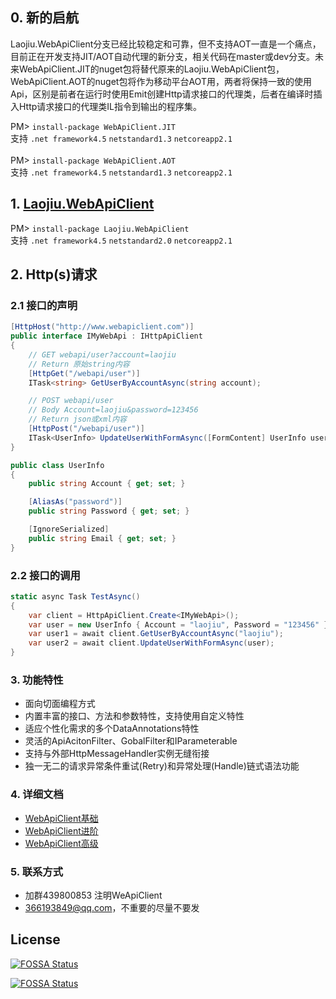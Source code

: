 ## 0. 新的启航
Laojiu.WebApiClient分支已经比较稳定和可靠，但不支持AOT一直是一个痛点，目前正在开发支持JIT/AOT自动代理的新分支，相关代码在master或dev分支。未来WebApiClient.JIT的nuget包将替代原来的Laojiu.WebApiClient包，WebApiClient.AOT的nuget包将作为移动平台AOT用，两者将保持一致的使用Api，区别是前者在运行时使用Emit创建Http请求接口的代理类，后者在编译时插入Http请求接口的代理类IL指令到输出的程序集。<br/>

PM> `install-package WebApiClient.JIT`
<br/>支持 `.net framework4.5` `netstandard1.3` `netcoreapp2.1`
<br/><br/>
PM> `install-package WebApiClient.AOT`
<br/>支持 `.net framework4.5` `netstandard1.3` `netcoreapp2.1`

## 1. [Laojiu.WebApiClient](https://www.nuget.org/packages/Laojiu.WebApiClient/)
PM> `install-package Laojiu.WebApiClient`
<br/>支持 `.net framework4.5` `netstandard2.0` `netcoreapp2.1`

## 2. Http(s)请求
### 2.1 接口的声明
```c#
[HttpHost("http://www.webapiclient.com")] 
public interface IMyWebApi : IHttpApiClient
{
    // GET webapi/user?account=laojiu
    // Return 原始string内容
    [HttpGet("/webapi/user")]
    ITask<string> GetUserByAccountAsync(string account);

    // POST webapi/user  
    // Body Account=laojiu&password=123456
    // Return json或xml内容
    [HttpPost("/webapi/user")]
    ITask<UserInfo> UpdateUserWithFormAsync([FormContent] UserInfo user);
}

public class UserInfo
{
    public string Account { get; set; }

    [AliasAs("password")]
    public string Password { get; set; }

    [IgnoreSerialized]
    public string Email { get; set; }
}
```
 
### 2.2 接口的调用
```c#
static async Task TestAsync()
{
    var client = HttpApiClient.Create<IMyWebApi>();
    var user = new UserInfo { Account = "laojiu", Password = "123456" }; 
    var user1 = await client.GetUserByAccountAsync("laojiu");
    var user2 = await client.UpdateUserWithFormAsync(user);
}
``` 

### 3. 功能特性
* 面向切面编程方式
* 内置丰富的接口、方法和参数特性，支持使用自定义特性
* 适应个性化需求的多个DataAnnotations特性
* 灵活的ApiAcitonFilter、GobalFilter和IParameterable
* 支持与外部HttpMessageHandler实例无缝衔接
* 独一无二的请求异常条件重试(Retry)和异常处理(Handle)链式语法功能

### 4. 详细文档
* [WebApiClient基础](https://github.com/xljiulang/WebApiClient/wiki/WebApiClient%E5%9F%BA%E7%A1%80)
* [WebApiClient进阶](https://github.com/dotnetcore/WebApiClient/wiki/WebApiClient%E8%BF%9B%E9%98%B6)
* [WebApiClient高级](https://github.com/xljiulang/WebApiClient/wiki/WebApiClient%E9%AB%98%E7%BA%A7)

### 5. 联系方式
* 加群439800853 注明WeApiClient
* 366193849@qq.com，不重要的尽量不要发



## License
[![FOSSA Status](https://app.fossa.io/api/projects/git%2Bgithub.com%2Fdotnetcore%2FWebApiClient.svg?type=shield)](https://app.fossa.io/projects/git%2Bgithub.com%2Fdotnetcore%2FWebApiClient?ref=badge_shield)

[![FOSSA Status](https://app.fossa.io/api/projects/git%2Bgithub.com%2Fdotnetcore%2FWebApiClient.svg?type=large)](https://app.fossa.io/projects/git%2Bgithub.com%2Fdotnetcore%2FWebApiClient?ref=badge_large)

